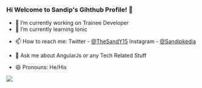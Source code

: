 ### Hi Welcome to Sandip's Gihthub Profile! 👋


- 🔭 I’m currently working on Trainee Developer
- 🌱 I’m currently learning Ionic
<!--
- 👯 I’m looking to collaborate on ...
- 🤔 I’m looking for help with ...
-->
- 📫 How to reach me: Twitter - [@TheSandY15](https://twitter.com/TheSandY15?s=08)
Instagram - [@Sandipkedia](https://www.instagram.com/bdwits_sandy?r=nametag) 

- 💬 Ask me about AngularJs or any Tech Related Stuff
- 😄 Pronouns: He/His


<img src="https://github-readme-stats.vercel.app/api?username=sandipkedia&&show_icons=true&title_color=ffffff&icon_color=bb2acf&text_color=daf7dc&bg_color=151515">
